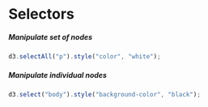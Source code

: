 # Selectors

##### Manipulate set of nodes

```javascript
d3.selectAll("p").style("color", "white");
```

##### Manipulate individual nodes

```javascript
d3.select("body").style("background-color", "black");
```


